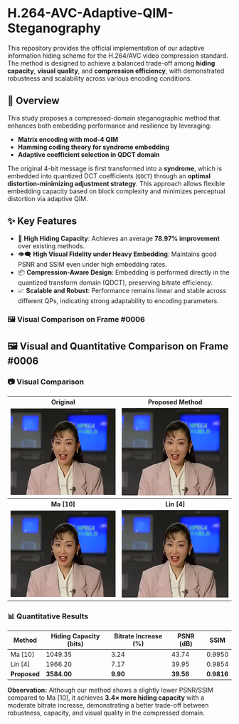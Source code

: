 # H.264-AVC-Adaptive-QIM-Steganography

This repository provides the official implementation of our adaptive information hiding scheme for the H.264/AVC video compression standard. The method is designed to achieve a balanced trade-off among **hiding capacity**, **visual quality**, and **compression efficiency**, with demonstrated robustness and scalability across various encoding conditions.

## 🧠 Overview

This study proposes a compressed-domain steganographic method that enhances both embedding performance and resilience by leveraging:

- **Matrix encoding with mod-4 QIM**
- **Hamming coding theory for syndrome embedding**
- **Adaptive coefficient selection in QDCT domain**

The original 4-bit message is first transformed into a **syndrome**, which is embedded into quantized DCT coefficients (`QDCT`) through an **optimal distortion-minimizing adjustment strategy**. This approach allows flexible embedding capacity based on block complexity and minimizes perceptual distortion via adaptive QIM.

## ✨ Key Features

- 🔢 **High Hiding Capacity**: Achieves an average **78.97% improvement** over existing methods.
- 👁️‍🗨️ **High Visual Fidelity under Heavy Embedding**: Maintains good PSNR and SSIM even under high embedding rates.
- 📦 **Compression-Aware Design**: Embedding is performed directly in the quantized transform domain (QDCT), preserving bitrate efficiency.
- 📈 **Scalable and Robust**: Performance remains linear and stable across different QPs, indicating strong adaptability to encoding parameters.

### 🖼️ Visual Comparison on Frame #0006

<h2>🖼️ Visual and Quantitative Comparison on Frame #0006</h2>

<h3>📷 Visual Comparison</h3>
<table>
  <tr>
    <th>Original</th>
    <th>Proposed Method</th>
  </tr>
  <tr>
    <td><img src="images/frame_0006.png" width="300"/></td>
    <td><img src="images/frame_0006P.png" width="300"/></td>
  </tr>
  <tr>
    <th>Ma [10]</th>
    <th>Lin [4]</th>
  </tr>
  <tr>
    <td><img src="images/frame_0006M.png" width="300"/></td>
    <td><img src="images/frame_0006L.png" width="300"/></td>
  </tr>
</table>

<h3>📊 Quantitative Results</h3>
<table>
  <thead>
    <tr>
      <th>Method</th>
      <th>Hiding Capacity (bits)</th>
      <th>Bitrate Increase (%)</th>
      <th>PSNR (dB)</th>
      <th>SSIM</th>
    </tr>
  </thead>
  <tbody>
    <tr>
      <td>Ma [10]</td>
      <td>1049.35</td>
      <td>3.24</td>
      <td>43.74</td>
      <td>0.9950</td>
    </tr>
    <tr>
      <td>Lin [4]</td>
      <td>1966.20</td>
      <td>7.17</td>
      <td>39.95</td>
      <td>0.9854</td>
    </tr>
    <tr>
      <td><strong>Proposed</strong></td>
      <td><strong>3584.00</strong></td>
      <td><strong>9.90</strong></td>
      <td><strong>39.56</strong></td>
      <td><strong>0.9816</strong></td>
    </tr>
  </tbody>
</table>

<p><strong>Observation:</strong> Although our method shows a slightly lower PSNR/SSIM compared to Ma [10], it achieves <strong>3.4× more hiding capacity</strong> with a moderate bitrate increase, demonstrating a better trade-off between robustness, capacity, and visual quality in the compressed domain.</p>

